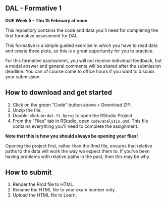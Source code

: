 ## DAL - Formative 1

**DUE Week 5 - Thu 15 February at noon**

This repository contains the code and data you'll need for completing the first formative assessment for DAL.

This formative is a simple guided exercise in which you have to read data and create three plots, so this is a great opportunity for you to practice.

For this formative assessment, you will not receive individual feedback, but a model answer and general comments will be shared after the submission deadline. You can of course come to office hours if you want to discuss your submission.


## How to download and get started 

1. Click on the green "Code" button above > Download ZIP.
2. Unzip the file.
3. Double-click on `dal-f1.Rproj` to open the RStudio Project.
4. From the "Files" tab in RStudio, open `code/analysis.qmd`. This file contains everything you'll need to complete the assignment.

**Note that this is how you should always be opening your files!**

Opening the project first, rather than the Rmd file, ensures that relative paths to the data will work the way we expect them to.
If you've been having problems with relative paths in the past, then this may be why.


## How to submit

1. Render the Rmd file to HTML.
2. Rename the HTML file to your exam number only.
3. Upload the HTML file to Learn.
